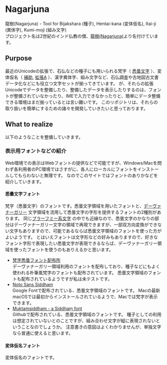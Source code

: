 # Nagarjuna
龍樹(Nagarjuna) - Tool for Bijakshara (種子), Hentai-kana (変体仮名), Itai-ji (異体字), Kumi-moji (組み文字)  
プロジェクト名は2世紀のインド仏教の僧、[龍樹(Nagarjuna)](https://hi.wikipedia.org/wiki/%E0%A4%A8%E0%A4%BE%E0%A4%97%E0%A4%BE%E0%A4%B0%E0%A5%8D%E0%A4%9C%E0%A5%81%E0%A4%A8_(%E0%A4%AA%E0%A5%8D%E0%A4%B0%E0%A4%BE%E0%A4%9A%E0%A5%80%E0%A4%A8_%E0%A4%A6%E0%A4%BE%E0%A4%B0%E0%A5%8D%E0%A4%B6%E0%A4%A8%E0%A4%BF%E0%A4%95))より名付けています。

## Purpose

最近のUnicodeの拡張で、石仏などの種子にも用いられる梵字（ [悉曇文字](http://www.asahi-net.or.jp/~ax2s-kmtn/ref/unicode/u11580.html) ）、変体仮名（ [補助](http://www.asahi-net.or.jp/~ax2s-kmtn/ref/unicode/u1b000.html), [拡張A](http://www.asahi-net.or.jp/~ax2s-kmtn/ref/unicode/u1b100.html) ）、漢字異体字、組み文字など、石仏調査や古地図古文書データ化などにも役立つ文字セットが揃ってきています。
が、それらの拡張Unicodeでデータを整備したり、整備したデータを表示したりするのは、フォントが整備されていなかったり、IMEで入力できなかったりと、簡単にデータ整備できる環境はまだ揃っているとは言い難いです。
このリポジトリは、それらの取り扱いを簡単にするための諸々を開発していきたいと思っております。

## What to realize

以下のようなことを整備していきます。

### 表示用フォントなどの紹介

Web環境での表示はWebフォントの提供などで可能ですが、Windows/Macを問わず各利用者のPC環境ではさすがに、各人にローカルにフォントをインストールしてもらわないと無理です。
なのでこのサイトではフォントのありかなどを紹介していきます。

#### 悉曇文字フォント

梵字（悉曇文字）のフォントです。悉曇文字領域を用いたフォントと、[デーヴァナーガリー](https://ja.wikipedia.org/wiki/%E3%83%87%E3%83%BC%E3%83%B4%E3%82%A1%E3%83%8A%E3%83%BC%E3%82%AC%E3%83%AA%E3%83%BC) 文字領域を流用して悉曇文字の字形を提供するフォントの2種別があります。
同じ[ブラーフミー系文字](https://ja.wikipedia.org/wiki/%E3%83%96%E3%83%A9%E3%83%BC%E3%83%95%E3%83%9F%E3%83%BC%E7%B3%BB%E6%96%87%E5%AD%97) の中でも近縁なので、悉曇文字のかなりの部分はデーヴァナーガリー文字の領域で再現できますが、一部双方向変換ができない文字もありますので、可能であるならば悉曇文字領域のフォントを使った方がよいようです。
とはいえフォントは文字形などの好みもありますので、好きなフォント字形で表現したい悉曇文字が表現できるならば、デーヴァナーガリー領域を使ったフォントを使うのもありえるかと思います。

* [梵字悉曇フォント配布所](https://siddham.shikisokuzekuu.net/)  
  デーヴァナーガリー領域利用のフォントを配布しており、種子などにもよく使われる朴筆風梵字のフォントも配布されています。
  悉曇文字領域のフォントも配布されているようですが私は未テストです。
* [Noto Sans Siddham](https://fonts.google.com/specimen/Noto%20Sans%20Siddham)  
  Google Fontで配布されている、悉曇文字領域のフォントです。
  Macの最新macOSでは最初からインストールされているようで、Macでは梵字が表示できます。
* [Muktamsiddham - a Siddhaṃ font](https://github.com/MihailJP/Muktamsiddham)  
  Githubで配布されている、悉曇文字領域のフォントです。
  種子としての利用は想定されていないとのことですが、組み合わせ文字が縦に表現されないということなのでしょうか。
  注意書きの意図はよくわかりませんが、単独文字なら普通に使えると思います。

#### 変体仮名フォント

変体仮名のフォントです。

